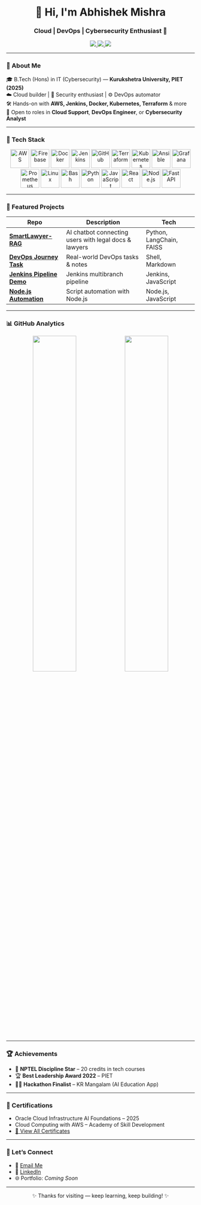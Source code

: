<!-- Banner -->
<h1 align="center">👋 Hi, I'm Abhishek Mishra</h1>
<h3 align="center">Cloud | DevOps | Cybersecurity Enthusiast 🚀</h3>

<p align="center">
  <a href="https://www.linkedin.com/in/abhishek-mishra-49888123b/">
    <img src="https://img.shields.io/badge/LinkedIn-Connect-blue?logo=linkedin&style=for-the-badge" />
  </a>
  <a href="mailto:abhishekmishra09896@gmail.com">
    <img src="https://img.shields.io/badge/Email-Contact-red?logo=gmail&style=for-the-badge" />
  </a>
  <a href="https://github.com/Abhi-mishra998">
    <img src="https://img.shields.io/github/followers/Abhi-mishra998?label=Follow&style=for-the-badge" />
  </a>
</p>

---

### 🚀 About Me  

🎓 B.Tech (Hons) in IT (Cybersecurity) — **Kurukshetra University, PIET (2025)**  
☁️ Cloud builder | 🔐 Security enthusiast | ⚙️ DevOps automator  
🛠️ Hands-on with **AWS, Jenkins, Docker, Kubernetes, Terraform** & more  
📌 Open to roles in **Cloud Support**, **DevOps Engineer**, or **Cybersecurity Analyst**  

---

### 🔧 Tech Stack  

<p align="center">
  <!-- Cloud -->
  <img src="https://cdn.jsdelivr.net/gh/devicons/devicon@latest/icons/amazonwebservices/amazonwebservices-original-wordmark.svg" height="50" title="AWS"/>
  <img src="https://cdn.jsdelivr.net/gh/devicons/devicon/icons/firebase/firebase-plain.svg" height="50" title="Firebase"/>

  <!-- DevOps -->
  <img src="https://cdn.jsdelivr.net/gh/devicons/devicon/icons/docker/docker-original.svg" height="50" title="Docker"/>
  <img src="https://cdn.jsdelivr.net/gh/devicons/devicon/icons/jenkins/jenkins-original.svg" height="50" title="Jenkins"/>
  <img src="https://cdn.jsdelivr.net/gh/devicons/devicon/icons/github/github-original.svg" height="50" title="GitHub"/>
  <img src="https://cdn.jsdelivr.net/gh/devicons/devicon/icons/terraform/terraform-original.svg" height="50" title="Terraform"/>
  <img src="https://cdn.jsdelivr.net/gh/devicons/devicon/icons/kubernetes/kubernetes-plain.svg" height="50" title="Kubernetes"/>
  <img src="https://cdn.jsdelivr.net/gh/devicons/devicon/icons/ansible/ansible-original.svg" height="50" title="Ansible"/>

  <!-- Monitoring -->
  <img src="https://cdn.jsdelivr.net/gh/devicons/devicon/icons/grafana/grafana-original.svg" height="50" title="Grafana"/>
  <img src="https://cdn.jsdelivr.net/gh/devicons/devicon/icons/prometheus/prometheus-original.svg" height="50" title="Prometheus"/>

  <!-- OS & Languages -->
  <img src="https://cdn.jsdelivr.net/gh/devicons/devicon/icons/linux/linux-original.svg" height="50" title="Linux"/>
  <img src="https://cdn.jsdelivr.net/gh/devicons/devicon/icons/bash/bash-original.svg" height="50" title="Bash"/>
  <img src="https://cdn.jsdelivr.net/gh/devicons/devicon/icons/python/python-original.svg" height="50" title="Python"/>
  <img src="https://cdn.jsdelivr.net/gh/devicons/devicon/icons/javascript/javascript-original.svg" height="50" title="JavaScript"/>

  <!-- Web -->
  <img src="https://cdn.jsdelivr.net/gh/devicons/devicon/icons/react/react-original.svg" height="50" title="React"/>
  <img src="https://cdn.jsdelivr.net/gh/devicons/devicon/icons/nodejs/nodejs-original.svg" height="50" title="Node.js"/>
  <img src="https://cdn.jsdelivr.net/gh/devicons/devicon/icons/fastapi/fastapi-original.svg" height="50" title="FastAPI"/>
</p>

---

### 📂 Featured Projects  

| Repo | Description | Tech |
|------|-------------|------|
| [**SmartLawyer-RAG**](https://github.com/abhishek9880/smartlawyer-using-rag) | AI chatbot connecting users with legal docs & lawyers | Python, LangChain, FAISS |
| [**DevOps Journey Task**](https://github.com/Abhi-mishra998/devops-journey-task) | Real-world DevOps tasks & notes | Shell, Markdown |
| [**Jenkins Pipeline Demo**](https://github.com/Abhi-mishra998/jenkins-pipeline-demo) | Jenkins multibranch pipeline | Jenkins, JavaScript |
| [**Node.js Automation**](https://github.com/Abhi-mishra998/nodejs-automation-) | Script automation with Node.js | Node.js, JavaScript |

---

### 📊 GitHub Analytics  

<p align="center">
  <img src="https://github-readme-stats.vercel.app/api?username=Abhi-mishra998&show_icons=true&theme=tokyonight" width="48%" />
  <img src="https://github-readme-streak-stats.herokuapp.com/?user=Abhi-mishra998&theme=tokyonight" width="48%" />
</p>

---

### 🏆 Achievements  

- 🏅 **NPTEL Discipline Star** – 20 credits in tech courses  
- 🏆 **Best Leadership Award 2022** – PIET  
- 👨‍💻 **Hackathon Finalist** – KR Mangalam (AI Education App)  

---

### 📜 Certifications  

- Oracle Cloud Infrastructure AI Foundations – 2025  
- Cloud Computing with AWS – Academy of Skill Development  
- [📂 View All Certificates](https://tinyurl.com/abhishek9880-certs)  

---

### 🤝 Let’s Connect  

- 📩 [Email Me](mailto:abhishekmishra09896@gmail.com)  
- 💼 [LinkedIn](https://www.linkedin.com/in/abhishek-mishra-49888123b/)  
- 🌐 Portfolio: *Coming Soon*  

---

<p align="center">✨ Thanks for visiting — keep learning, keep building! ✨</p>
